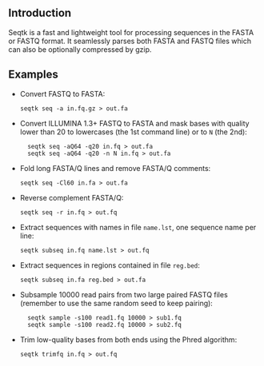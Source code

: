 Introduction
------------

Seqtk is a fast and lightweight tool for processing sequences in the FASTA or FASTQ format. It seamlessly parses both FASTA and FASTQ files which can also be optionally compressed by gzip.

Examples
--------

* Convert FASTQ to FASTA:

    `seqtk seq -a in.fq.gz > out.fa`

* Convert ILLUMINA 1.3+ FASTQ to FASTA and mask bases with quality lower than 20 to lowercases (the 1st command line) or to `N` (the 2nd):

        seqtk seq -aQ64 -q20 in.fq > out.fa
        seqtk seq -aQ64 -q20 -n N in.fq > out.fa

* Fold long FASTA/Q lines and remove FASTA/Q comments:

    `seqtk seq -Cl60 in.fa > out.fa`

* Reverse complement FASTA/Q:

    `seqtk seq -r in.fq > out.fq`

* Extract sequences with names in file `name.lst`, one sequence name per line:

    `seqtk subseq in.fq name.lst > out.fq`

* Extract sequences in regions contained in file `reg.bed`:

    `seqtk subseq in.fa reg.bed > out.fa`

* Subsample 10000 read pairs from two large paired FASTQ files (remember to use the same random seed to keep pairing):

        seqtk sample -s100 read1.fq 10000 > sub1.fq
        seqtk sample -s100 read2.fq 10000 > sub2.fq

* Trim low-quality bases from both ends using the Phred algorithm:

    `seqtk trimfq in.fq > out.fq`
